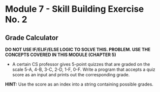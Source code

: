 # Module 7 - Skill Building Exercise No. 2

## Grade Calculator

**DO NOT USE IF/ELIF/ELSE LOGIC TO SOLVE THIS. PROBLEM. USE THE CONCEPTS COVERED IN THIS MODULE (CHAPTER 5)**

- A certain CS professor gives 5-point quizzes that are graded on the scale 5-A, 4-B, 3-C, 2-D, 1-F, 0-F. Write a program that accepts a quiz score as an input and prints out the corresponding grade.

**HINT:** Use the score as an index into a string containing possible grades.